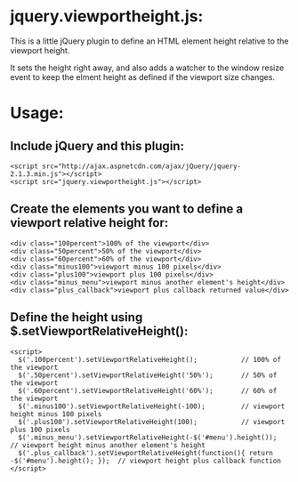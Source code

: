 jquery.viewportheight.js:
=========================

This is a little jQuery plugin to define an HTML element height relative to the
viewport height.

It sets the height right away, and also adds a watcher to the window resize
event to keep the elment height as defined if the viewport size changes.

Usage:
======

Include jQuery and this plugin:
-------------------------------

    <script src="http://ajax.aspnetcdn.com/ajax/jQuery/jquery-2.1.3.min.js"></script>
    <script src="jquery.viewportheight.js"></script>

Create the elements you want to define a viewport relative height for:
----------------------------------------------------------------------

    <div class="100percent">100% of the viewport</div>
    <div class="50percent">50% of the viewport</div>
    <div class="60percent">60% of the viewport</div>
    <div class="minus100">viewport minus 100 pixels</div>
    <div class="plus100">viewport plus 100 pixels</div>
    <div class="minus_menu">viewport minus another element's height</div>
    <div class="plus_callback">viewport plus callback returned value</div>

Define the height using $.setViewportRelativeHeight():
------------------------------------------------------

    <script>
      $('.100percent').setViewportRelativeHeight();           // 100% of the viewport
      $('.50percent').setViewportRelativeHeight('50%');       // 50% of the viewport
      $('.60percent').setViewportRelativeHeight('60%');       // 60% of the viewport
      $('.minus100').setViewportRelativeHeight(-100);         // viewport height minus 100 pixels
      $('.plus100').setViewportRelativeHeight(100);           // viewport plus 100 pixels
      $('.minus_menu').setViewportRelativeHeight(-$('#menu').height());      // viewport height minus another element's height
      $('.plus_callback').setViewportRelativeHeight(function(){ return -$('#menu').height(); });  // viewport height plus callback function
    </script>

